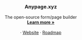 <p align="center">
  <h3 align="center">Anypage.xyz</h3>

  <p align="center">
    The open-source form/page builder
    <br />
    <a href="https://anypage.xyz/product"><strong>Learn more »</strong></a>
    <br />
    <br />
    ·
    <a href="https://anypage.xyz">Website</a>
    ·
    <a href="https://anypage.xyz/roadmap">Roadmap</a>
  </p>
</p>

